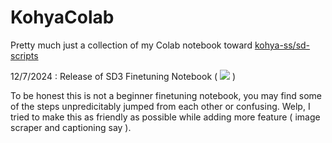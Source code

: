# KohyaColab
Pretty much just a collection of my Colab notebook toward [kohya-ss/sd-scripts](https://github.com/kohya-ss/sd-scripts?tab=readme-ov-file)

12/7/2024 : Release of SD3 Finetuning Notebook ( [![](https://img.shields.io/static/v1?message=Open%20in%20Colab&logo=googlecolab&labelColor=5c5c5c&color=0f80c1&label=%20&style=flat)](https://colab.research.google.com/github/Sewlell/KohyaColab/blob/main/SD3July12.ipynb) )


To be honest this is not a beginner finetuning notebook, you may find some of the steps unpredicitably jumped from each other or confusing. Welp, I tried to make this as friendly as possible while adding more feature ( image scraper and captioning say ).
